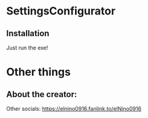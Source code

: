 # SettingsConfigurator
## Installation
Just run the exe!

# Other things
## About the creator:
 Other socials: https://elnino0916.fanlink.to/elNino0916
